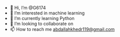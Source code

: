 - 👋 Hi, I’m @G6174
- 👀 I’m interested in machine learning
- 🌱 I’m currently learning Python
- 💞️ I’m looking to collaborate on 
- 📫 How to reach me abdallahkhedr119@gmail.com

<!---
G6174/G6174 is a ✨ special ✨ repository because its `README.md` (this file) appears on your GitHub profile.
You can click the Preview link to take a look at your changes.
--->
